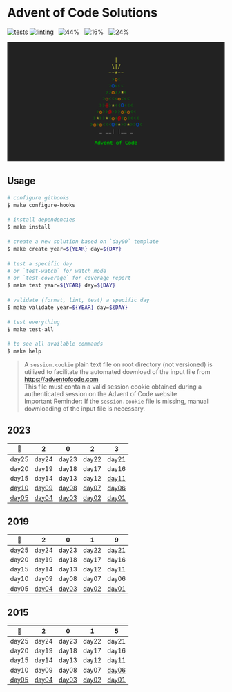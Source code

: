 # Advent of Code Solutions

[![tests](https://github.com/matheusaraujo/advent-of-code/actions/workflows/tests.yaml/badge.svg)](https://github.com/matheusaraujo/advent-of-code/actions/workflows/tests.yaml)
[![linting](https://github.com/matheusaraujo/advent-of-code/actions/workflows/linting.yaml/badge.svg)](https://github.com/matheusaraujo/advent-of-code/actions/workflows/linting.yaml)
&nbsp;
![44%](https://progress-bar.dev/44?title=2023)
&nbsp;
![16%](https://progress-bar.dev/16?title=2019)
&nbsp;
![24%](https://progress-bar.dev/24?title=2015)

![AOC](docs/logo.png)

## Usage

```bash
# configure githooks
$ make configure-hooks

# install dependencies
$ make install

# create a new solution based on `day00` template
$ make create year=${YEAR} day=${DAY}

# test a specific day
# or `test-watch` for watch mode
# or `test-coverage` for coverage report
$ make test year=${YEAR} day=${DAY}

# validate (format, lint, test) a specific day
$ make validate year=${YEAR} day=${DAY}

# test everything
$ make test-all

# to see all available commands
$ make help
```

> A `session.cookie` plain text file on root directory (not versioned) is utilized to facilitate the automated download of the input file from https://adventofcode.com <br>
> This file must contain a valid session cookie obtained during a authenticated session on the Advent of Code website <br>
> Important Reminder: If the `session.cookie` file is missing, manual downloading of the input file is necessary.

## 2023

|   :christmas_tree:    |           2           |           0           |           2           |           3           |
| :-------------------: | :-------------------: | :-------------------: | :-------------------: | :-------------------: |
|         day25         |         day24         |         day23         |         day22         |         day21         |
|         day20         |         day19         |         day18         |         day17         |         day16         |
|         day15         |         day14         |         day13         |         day12         | [day11](/2023/day11/) |
| [day10](/2023/day10/) | [day09](/2023/day09/) | [day08](/2023/day08)  | [day07](/2023/day07/) | [day06](/2023/day06/) |
| [day05](/2023/day05/) | [day04](/2023/day04/) | [day03](/2023/day03/) | [day02](/2023/day02/) | [day01](/2023/day01/) |

## 2019

| :christmas_tree: |          2           |          0           |          1           |           9           |
| :--------------: | :------------------: | :------------------: | :------------------: | :-------------------: |
|      day25       |        day24         |        day23         |        day22         |         day21         |
|      day20       |        day19         |        day18         |        day17         |         day16         |
|      day15       |        day14         |        day13         |        day12         |         day11         |
|      day10       |        day09         |        day08         |        day07         |         day06         |
|      day05       | [day04](2019/day04/) | [day03](2019/day03/) | [day02](/2019/day02) | [day01](/2019/day01/) |

## 2015

|   :christmas_tree:    |           2           |           0           |           1           |           5           |
| :-------------------: | :-------------------: | :-------------------: | :-------------------: | :-------------------: |
|         day25         |         day24         |         day23         |         day22         |         day21         |
|         day20         |         day19         |         day18         |         day17         |         day16         |
|         day15         |         day14         |         day13         |         day12         |         day11         |
|         day10         |         day09         |         day08         |         day07         | [day06](/2015/day06/) |
| [day05](/2015/day05/) | [day04](/2015/day04/) | [day03](/2015/day03/) | [day02](/2015/day02/) | [day01](/2015/day01/) |
